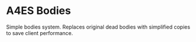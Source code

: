 # A4ES Bodies
Simple bodies system. Replaces original dead bodies with simplified copies to save client performance.
